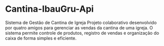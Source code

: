 # Cantina-IbauGru-Api
Sistema de Gestão de Cantina de Igreja Projeto colaborativo desenvolvido por quatro amigos para gerenciar as vendas da cantina de uma igreja. O sistema permite controle de produtos, registro de vendas e organização do caixa de forma simples e eficiente.

